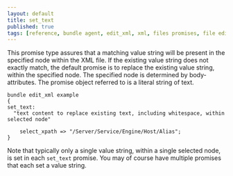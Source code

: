 ```yaml
---
layout: default
title: set_text
published: true
tags: [reference, bundle agent, edit_xml, xml, files promises, file editing]
---
```


This promise type assures that a matching value string will be present in the
specified node within the XML file. If the existing value string does not
exactly match, the default promise is to replace the existing value string,
within the specified node. The specified node is determined by body-attributes.
The promise object referred to is a literal string of text.

```cf3
bundle edit_xml example
{
set_text:
  "text content to replace existing text, including whitespace, within selected node"

    select_xpath => "/Server/Service/Engine/Host/Alias";
}
```

Note that typically only a single value string, within a single selected
node, is set in each `set_text` promise. You may of course have multiple
promises that each set a value string.
